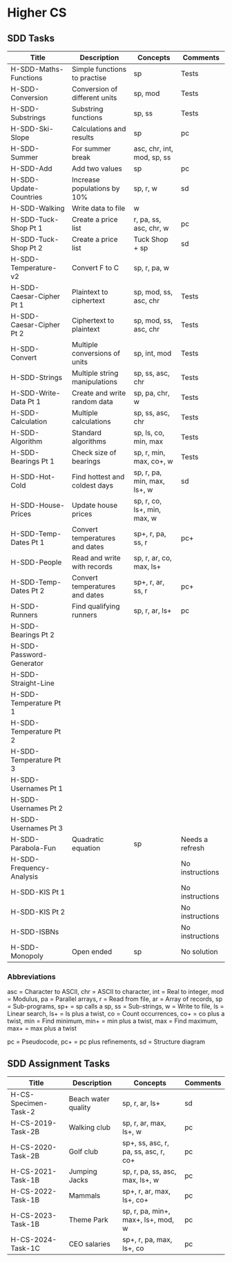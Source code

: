 # Higher CS


## SDD Tasks

| Title                    | Description                    | Concepts                    | Comments |
| -----                    | -----------                    | --------                    | -------- |
| H-SDD-Maths-Functions    | Simple functions to practise   | sp                          | Tests |
| H-SDD-Conversion         | Conversion of different units  | sp, mod                     | Tests |
| H-SDD-Substrings         | Substring functions            | sp, ss                      | Tests |
| H-SDD-Ski-Slope          | Calculations and results       | sp                          | pc |
| H-SDD-Summer             | For summer break               | asc, chr, int, mod, sp, ss  | |
| H-SDD-Add                | Add two values                 | sp                          | pc |
| H-SDD-Update-Countries   | Increase populations by 10%    | sp, r, w                    | sd |
| H-SDD-Walking            | Write data to file             | w                           | |
| H-SDD-Tuck-Shop Pt 1     | Create a price list            | r, pa, ss, asc, chr, w      | pc |
| H-SDD-Tuck-Shop Pt 2     | Create a price list            | Tuck Shop + sp              | sd |
| H-SDD-Temperature-v2     | Convert F to C                 | sp, r, pa, w                | |
| H-SDD-Caesar-Cipher Pt 1 | Plaintext to ciphertext        | sp, mod, ss, asc, chr       | Tests |
| H-SDD-Caesar-Cipher Pt 2 | Ciphertext to plaintext        | sp, mod, ss, asc, chr       | Tests |
| H-SDD-Convert            | Multiple conversions of units  | sp, int, mod                | Tests |
| H-SDD-Strings            | Multiple string manipulations  | sp, ss, asc, chr            | Tests |
| H-SDD-Write-Data Pt 1    | Create and write random data   | sp, pa, chr, w              | Tests |
| H-SDD-Calculation        | Multiple calculations          | sp, ss, asc, chr            | Tests |
| H-SDD-Algorithm          | Standard algorithms            | sp, ls, co, min, max        | Tests |
| H-SDD-Bearings Pt 1      | Check size of bearings         | sp, r, min, max, co+, w     | Tests |
| H-SDD-Hot-Cold           | Find hottest and coldest days  | sp, r, pa, min, max, ls+, w | sd |
| H-SDD-House-Prices       | Update house prices            | sp, r, co, ls+, min, max, w | |
| H-SDD-Temp-Dates Pt 1    | Convert temperatures and dates | sp+, r, pa, ss, r           | pc+ |
| H-SDD-People             | Read and write with records    | sp, r, ar, co, max, ls+     | |
| H-SDD-Temp-Dates Pt 2    | Convert temperatures and dates | sp+, r, ar, ss, r           | pc+ |
| H-SDD-Runners            | Find qualifying runners        | sp, r, ar, ls+              | pc |
| H-SDD-Bearings Pt 2      | | | |
| H-SDD-Password-Generator | | | |
| H-SDD-Straight-Line      | | | |
| H-SDD-Temperature Pt 1   | | | |
| H-SDD-Temperature Pt 2   | | | |
| H-SDD-Temperature Pt 3   | | | |
| H-SDD-Usernames Pt 1     | | | |
| H-SDD-Usernames Pt 2     | | | |
| H-SDD-Usernames Pt 3     | | | |
| H-SDD-Parabola-Fun       | Quadratic equation             | sp                          | Needs a refresh |
| H-SDD-Frequency-Analysis |                                |                             | No instructions |
| H-SDD-KIS Pt 1           |                                |                             | No instructions |
| H-SDD-KIS Pt 2           |                                |                             | No instructions |
| H-SDD-ISBNs              |                                |                             | No instructions |
| H-SDD-Monopoly           | Open ended                     | sp                          | No solution |


### Abbreviations

asc = Character to ASCII,
chr = ASCII to character,
int = Real to integer,
mod = Modulus,
pa = Parallel arrays,
r = Read from file,
ar = Array of records,
sp = Sub-programs,
sp+ = sp calls a sp,
ss = Sub-strings,
w = Write to file,
ls = Linear search,
ls+ = ls plus a twist,
co = Count occurrences,
co+ = co plus a twist,
min = Find minimum,
min+ = min plus a twist,
max = Find maximum,
max+ = max plus a twist

pc = Pseudocode,
pc+ = pc plus refinements,
sd = Structure diagram


## SDD Assignment Tasks

| Title                | Description         | Concepts                             | Comments |
| -----                | -----------         | --------                             | -------- |
| H-CS-Specimen-Task-2 | Beach water quality | sp, r, ar, ls+                       | sd |
| H-CS-2019-Task-2B    | Walking club        | sp, r, ar, max, ls+, w               | pc |
| H-CS-2020-Task-2B    | Golf club           | sp+, ss, asc, r, pa, ss, asc, r, co+ | pc |
| H-CS-2021-Task-1B    | Jumping Jacks       | sp, r, pa, ss, asc, max, ls+, w      | pc |
| H-CS-2022-Task-1B    | Mammals             | sp+, r, ar, max, ls+, co+            | pc |
| H-CS-2023-Task-1B    | Theme Park          | sp, r, pa, min+, max+, ls+, mod, w   | pc |
| H-CS-2024-Task-1C    | CEO salaries        | sp+, r, pa, max, ls+, co             | pc |
